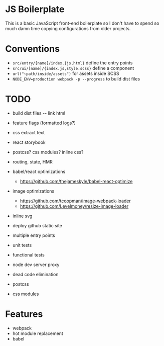 # JS Boilerplate

This is a basic JavaScript front-end boilerplate so I don't have to spend so much damn time copying configurations from older projects.

# Conventions

- `src/entry/[name]/index.{js,html}` define the entry points
- `src/ui/[name]/{index.js,style.scss}` define a component
- `url("~path/inside/assets")` for assets inside SCSS
- `NODE_ENV=production webpack -p --progress` to build dist files

# TODO

- build dist files -- link html
- feature flags (formatted logs?)
- css extract text

- react storybook
- postcss? css modules? inline css?
- routing, state, HMR

- babel/react optimizations
  - https://github.com/thejameskyle/babel-react-optimize
- image optimizations
  - https://github.com/tcoopman/image-webpack-loader
  - https://github.com/Levelmoney/resize-image-loader
- inline svg

- deploy github static site
- multiple entry points
- unit tests
- functional tests
- node dev server proxy
- dead code elimination
- postcss
- css modules

# Features

- webpack
- hot module replacement
- babel
